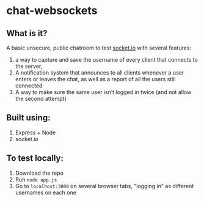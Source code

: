 # chat-websockets

## What is it?
A basic unsecure, public chatroom to test [socket.io](https://socket.io/get-started/chat) with several features:

1. a way to capture and save the username of every client that connects to the server,
2. A notification system that announces to all clients whenever a user enters or leaves the chat, as well as a report of all the users still connected
3. A way to make sure the same user isn’t logged in twice (and not allow the second attempt)

## Built using:
1. Express + Node
2. socket.io

## To test locally:
1. Download the repo
2. Run `node app.js`
3. Go to `localhost:3000` on several browser tabs, "logging in" as different usernames on each one
